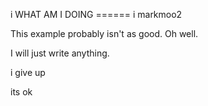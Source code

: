 i WHAT AM I DOING ======
i markmoo2


This example probably isn't as good. Oh well. 


I will just write anything.



i give up

its ok
